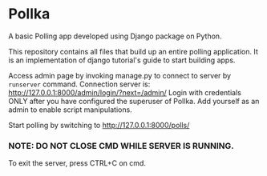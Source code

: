 # Pollka
A basic Polling app developed using Django package on Python.

This repository contains all files that build up an entire polling application. 
It is an implementation of django tutorial's guide to start building apps. 

Access admin page by invoking manage.py to connect to server by `runserver` command.
Connection server is: http://127.0.0.1:8000/admin/login/?next=/admin/
Login with credentials ONLY after you have configured the superuser of Pollka. Add yourself as an admin to enable script manipulations.

Start polling by switching to http://127.0.0.1:8000/polls/

### NOTE: DO NOT CLOSE CMD WHILE SERVER IS RUNNING.
To exit the server, press CTRL+C on cmd.
